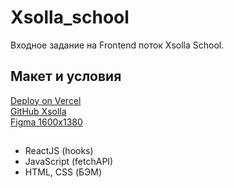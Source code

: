 # Xsolla_school
 Входное задание на Frontend поток Xsolla School.
 
 ## Макет и условия
[Deploy on Vercel](https://xsolla-school.vercel.app/)  
[GitHub Xsolla](https://github.com/xsolla/xsolla-frontend-school-2021)  
[Figma 1600x1380](https://www.figma.com/file/Pj3m33bkUDXav4woGDdG7O/Xsolla-Frontend-School-2021?node-id=0%3A1)  
 
 ## 
 - ReactJS (hooks)
 - JavaScript (fetchAPI)
 - HTML, CSS (БЭМ)
